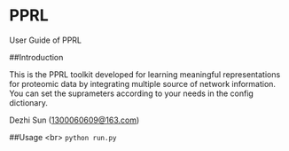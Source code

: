 # PPRL
User Guide of PPRL

##Introduction

This is the PPRL toolkit developed for learning meaningful representations for proteomic data by integrating multiple source of network information. You can set the suprameters according to your needs in the config dictionary.

Dezhi Sun (1300060609@163.com) 

##Usage \<br>
```python run.py```
